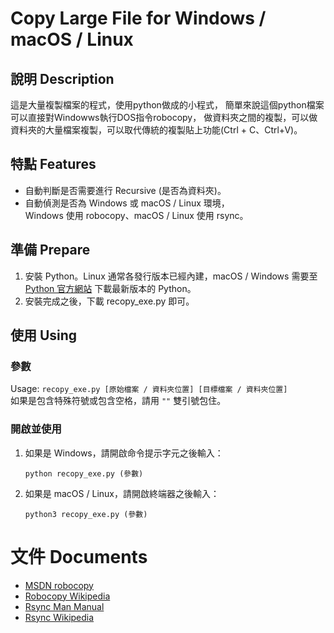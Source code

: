 # Copy Large File for Windows / macOS / Linux
## 說明 Description
這是大量複製檔案的程式，使用python做成的小程式，
簡單來說這個python檔案可以直接對Windowws執行DOS指令robocopy，
做資料夾之間的複製，可以做資料夾的大量檔案複製，可以取代傳統的複製貼上功能(Ctrl + C、Ctrl+V)。

## 特點 Features
- 自動判斷是否需要進行 Recursive (是否為資料夾)。
- 自動偵測是否為 Windows 或 macOS / Linux 環境，<br />
  Windows 使用 robocopy、macOS / Linux 使用 rsync。

## 準備 Prepare
1. 安裝 Python。Linux 通常各發行版本已經內建，macOS / Windows 需要至 [Python 官方網站](https://www.python.org) 下載最新版本的 Python。
2. 安裝完成之後，下載 recopy_exe.py 即可。

## 使用 Using
### 參數
Usage: `recopy_exe.py [原始檔案 / 資料夾位置] [目標檔案 / 資料夾位置]`<br />
如果是包含特殊符號或包含空格，請用 `""` 雙引號包住。

### 開啟並使用
1. 如果是 Windows，請開啟命令提示字元之後輸入：
   ```
   python recopy_exe.py (參數)
   ```
2. 如果是 macOS / Linux，請開啟終端器之後輸入：
   ```
   python3 recopy_exe.py (參數)
   ```

# 文件 Documents
- [MSDN robocopy](https://docs.microsoft.com/en-us/windows-server/administration/windows-commands/robocopy)
- [Robocopy Wikipedia](https://en.wikipedia.org/wiki/Robocopy)
- [Rsync Man Manual](https://linux.die.net/man/1/rsync)
- [Rsync Wikipedia](https://zh.wikipedia.org/wiki/Rsync)
